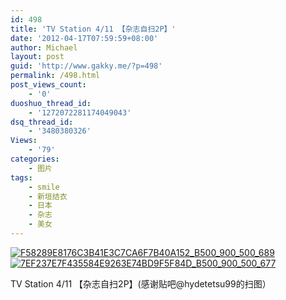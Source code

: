 ```yaml
---
id: 498
title: '​TV Station 4/11 【杂志自扫2P】'
date: '2012-04-17T07:59:59+08:00'
author: Michael
layout: post
guid: 'http://www.gakky.me/?p=498'
permalink: /498.html
post_views_count:
    - '0'
duoshuo_thread_id:
    - '1272072281174049043'
dsq_thread_id:
    - '3480380326'
Views:
    - '79'
categories:
    - 图片
tags:
    - smile
    - 新垣结衣
    - 日本
    - 杂志
    - 美女
---
```


[![F58289E8176C3B41E3C7CA6F7B40A152_B500_900_500_689](http://www.yui-aragaki.org/wp-content/uploads/img/F58289E8176C3B41E3C7CA6F7B40A152_B500_900_500_689.jpeg)](http://www.yui-aragaki.org/wp-content/uploads/img/F58289E8176C3B41E3C7CA6F7B40A152_B1280_1280_743_1024.jpeg) [![7EF237E7F435584E9263E74BD9F5F84D_B500_900_500_677](http://www.yui-aragaki.org/wp-content/uploads/img/7EF237E7F435584E9263E74BD9F5F84D_B500_900_500_677.jpeg)](http://www.yui-aragaki.org/wp-content/uploads/img/7EF237E7F435584E9263E74BD9F5F84D_B1280_1280_755_1023.jpeg)

TV Station 4/11 【杂志自扫2P】(感谢贴吧@hydetetsu99的扫图）